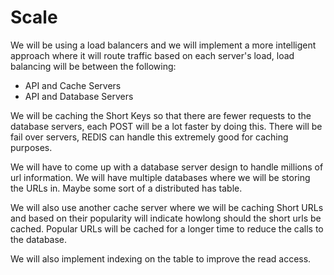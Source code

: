 # Scale
We will be using a load balancers and we will implement a more intelligent approach where it will route traffic based on each server's load, load balancing will be between the following:
  - API and Cache Servers
  - API and Database Servers

We will be caching the Short Keys so that there are fewer requests to the database servers, each POST will be a lot faster by doing this.
There will be fail over servers, REDIS can handle this extremely good for caching purposes.

We will have to come up with a database server design to handle millions of url information. We will have multiple databases where we will be storing the URLs in. Maybe some sort of a distributed has table.

We will also use another cache server where we will be caching Short URLs and based on their popularity will indicate howlong should the short urls be cached. Popular URLs will be cached for a longer time to reduce the calls to the database.

We will also implement indexing on the table to improve the read access.
